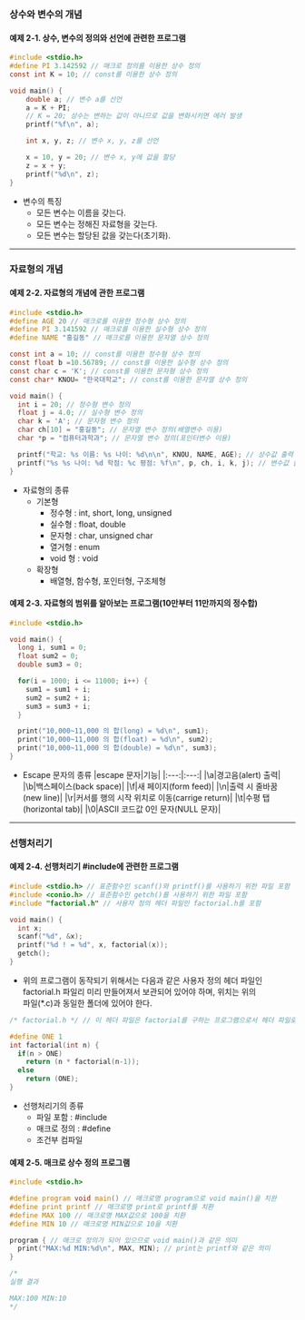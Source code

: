 ### 상수와 변수의 개념

#### 예제 2-1. 상수, 변수의 정의와 선언에 관련한 프로그램

```c
#include <stdio.h>
#define PI 3.142592 // 매크로 정의를 이용한 상수 정의
const int K = 10; // const를 이용한 상수 정의

void main() {
    double a; // 변수 a를 선언
    a = K + PI;
    // K = 20; 상수는 변하는 값이 아니므로 값을 변화시키면 에러 발생
    printf("%f\n", a);

    int x, y, z; // 변수 x, y, z를 선언

    x = 10, y = 20; // 변수 x, y에 값을 할당
    z = x + y;
    printf("%d\n", z);
}
```

- 변수의 특징
  - 모든 변수는 이름을 갖는다.
  - 모든 변수는 정해진 자료형을 갖는다.
  - 모든 변수는 할당된 값을 갖는다(초기화).

---

### 자료형의 개념

#### 예제 2-2. 자료형의 개념에 관한 프로그램

```c
#include <stdio.h>
#define AGE 20 // 매크로를 이용한 정수형 상수 정의
#define PI 3.141592 // 매크로를 이용한 실수형 상수 정의
#define NAME "홍길동" // 매크로를 이용한 문자열 상수 정의

const int a = 10; // const를 이용한 정수형 상수 정의
const float b =10.56789; // const를 이용한 실수형 상수 정의
const char c = 'K'; // const를 이용한 문자형 상수 정의
const char* KNOU= "한국대학교"; // const를 이용한 문자열 상수 정의

void main() {
  int i = 20; // 정수형 변수 정의
  float j = 4.0; // 실수형 변수 정의
  char k = 'A'; // 문자형 변수 정의
  char ch[10] = "홍길동"; // 문자열 변수 정의(배열변수 이용)
  char *p = "컴퓨터과학과"; // 문자열 변수 정의(포인터변수 이용)

  printf("학교: %s 이름: %s 나이: %d\n\n", KNOU, NAME, AGE); // 상수값 출력
  printf("%s %s 나이: %d 학점: %c 평점: %f\n", p, ch, i, k, j); // 변수값 출력
}
```

- 자료형의 종류
  - 기본형
    - 정수형 : int, short, long, unsigned
    - 실수형 : float, double
    - 문자형 : char, unsigned char
    - 열거형 : enum
    - void 형 : void
  - 확장형
    - 배열형, 함수형, 포인터형, 구조체형

#### 예제 2-3. 자료형의 범위를 알아보는 프로그램(10만부터 11만까지의 정수합)

```c
#include <stdio.h>

void main() {
  long i, sum1 = 0;
  float sum2 = 0;
  double sum3 = 0;

  for(i = 1000; i <= 11000; i++) {
    sum1 = sum1 + i;
    sum2 = sum2 + i;
    sum3 = sum3 + i;
  }

  print("10,000~11,000 의 합(long) = %d\n", sum1);
  print("10,000~11,000 의 합(float) = %d\n", sum2);
  print("10,000~11,000 의 합(double) = %d\n", sum3);
}
```

- Escape 문자의 종류
  |escape 문자|기능|
  |:---:|:---:|
  |\a|경고음(alert) 출력|
  |\b|백스페이스(back space)|
  |\f|새 페이지(form feed)|
  |\n|출력 시 줄바꿈(new line)|
  |\r|커서를 행의 시작 위치로 이동(carrige return)|
  |\t|수평 탭(horizontal tab)|
  |\0|ASCII 코드값 0인 문자(NULL 문자)|

---

### 선행처리기

#### 예제 2-4. 선행처리기 #include에 관련한 프로그램

```c
#include <stdio.h> // 표준함수인 scanf()와 printf()를 사용하기 위한 파일 포함
#include <conio.h> // 표준함수인 getch()를 사용하기 위한 파일 포함
#include "factorial.h" // 사용자 정의 헤더 파일인 factorial.h를 포함

void main() {
  int x;
  scanf("%d", &x);
  printf("%d ! = %d", x, factorial(x));
  getch();
}
```

- 위의 프로그램이 동작되기 위해서는 다음과 같은 사용자 정의 헤더 파일인 factorial.h 파일리 미리 만들어져서 보관되어 있어야 하며, 위치는 위의  
  파일(\*.c)과 동일한 폴더에 있어야 한다.

```c
/* factorial.h */ // 이 헤더 파일은 factorial를 구하는 프로그램으로서 헤더 파일로 사용하기 위해 미리 factorial.h로 보관되어 있어야 함

#define ONE 1
int factorial(int n) {
  if(n > ONE)
    return (n * factorial(n-1));
  else
    return (ONE);
}
```

- 선행처리기의 종류
  - 파일 포함 : #include
  - 매크로 정의 : #define
  - 조건부 컴파일

#### 예제 2-5. 매크로 상수 정의 프로그램

```c
#include <stdio.h>

#define program void main() // 매크로명 program으로 void main()을 치완
#define print printf // 매크로명 print로 printf를 치환
#define MAX 100 // 매크로명 MAX값으로 100을 치환
#define MIN 10 // 매크로명 MIN값으로 10을 치환

program { // 매크로 정의가 되어 있으므로 void main()과 같은 의미
  print("MAX:%d MIN:%d\n", MAX, MIN); // print는 printf와 같은 의미
}

/*
실행 결과

MAX:100 MIN:10
*/
```
